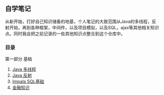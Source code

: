## 自学笔记

从新开始，打好自己知识储备的地基，个人笔记的大致范围从Java的多线程，反射开始，再到各种框架，中间件，以及项目模拟，以及SQL，ajax等其他相关知识点。同时我会把之前记录的一些其他知识点整合到这个仓库中。

### 目录

第一部分 基础

1. [Java 多线程](https://github.com/sqsqsqw/Java-Notepad/blob/master/basic/Thread.md)
2. [Java 反射](https://github.com/sqsqsqw/Java-Notepad/blob/master/basic/Reflection.md)
3. [Impala SQL基础](https://github.com/sqsqsqw/Java-Notepad/blob/master/basic/Impala.md)
4. [金融知识](https://github.com/sqsqsqw/Java-Notepad/blob/master/basic/FinanceBusiness.md)